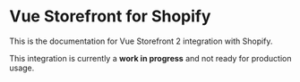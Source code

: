 # Vue Storefront for Shopify

This is the documentation for Vue Storefront 2 integration with Shopify.

This integration is currently a **work in progress** and not ready for production usage.
